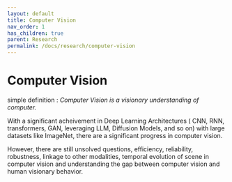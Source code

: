 ```yaml
---
layout: default
title: Computer Vision
nav_order: 1
has_children: true
parent: Research
permalink: /docs/research/computer-vision
---
```


# Computer Vision

simple definition : *Computer Vision is a visionary understanding of computer.*    
   

With a significant acheivement in Deep Learning Architectures ( CNN, RNN, transformers, GAN, leveraging LLM, Diffusion Models, and so on) with large datasets like ImageNet, there are a significant progress in computer vision.
     

However, there are still unsolved questions, efficiency, reliability, robustness, linkage to other modalities, temporal evolution of scene in computer vision and understanding the gap between computer vision and human visionary behavior.   
  
